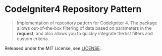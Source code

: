 # CodeIgniter4 Repository Pattern
>Implementation of repository pattern for CodeIgniter 4. The package allows out-of-the-box filtering of data based on parameters in the <b>request</b>, and also allows you to quickly integrate the list filters and custom criteria.

Released under the MIT License, see [LICENSE](LICENSE).
